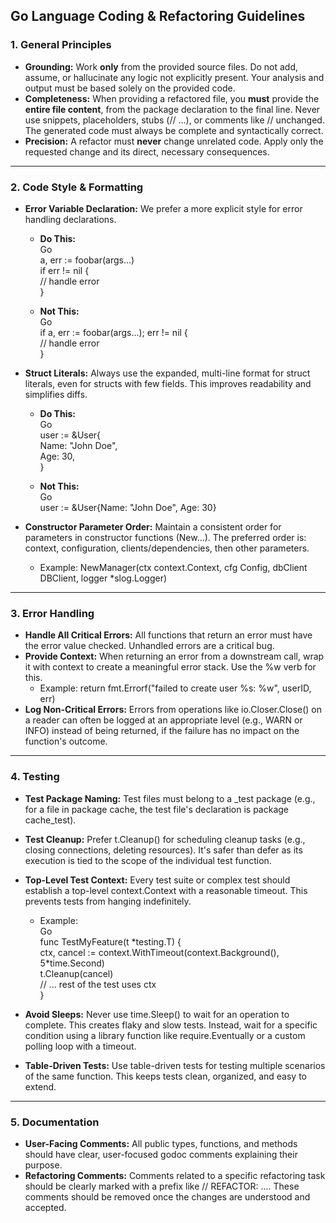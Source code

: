 ## **Go Language Coding & Refactoring Guidelines**

### **1\. General Principles**

* **Grounding:** Work **only** from the provided source files. Do not add, assume, or hallucinate any logic not explicitly present. Your analysis and output must be based solely on the provided code.  
* **Completeness:** When providing a refactored file, you **must** provide the **entire file content**, from the package declaration to the final line. Never use snippets, placeholders, stubs (// ...), or comments like // unchanged. The generated code must always be complete and syntactically correct.  
* **Precision:** A refactor must **never** change unrelated code. Apply only the requested change and its direct, necessary consequences.

---

### **2\. Code Style & Formatting**

* **Error Variable Declaration:** We prefer a more explicit style for error handling declarations.  
  * **Do This:**  
    Go  
    a, err := foobar(args...)  
    if err \!= nil {  
        // handle error  
    }

  * **Not This:**  
    Go  
    if a, err := foobar(args...); err \!= nil {  
        // handle error  
    }

* **Struct Literals:** Always use the expanded, multi-line format for struct literals, even for structs with few fields. This improves readability and simplifies diffs.  
  * **Do This:**  
    Go  
    user := \&User{  
        Name: "John Doe",  
        Age:  30,  
    }

  * **Not This:**  
    Go  
    user := \&User{Name: "John Doe", Age: 30}

* **Constructor Parameter Order:** Maintain a consistent order for parameters in constructor functions (New...). The preferred order is: context, configuration, clients/dependencies, then other parameters.  
  * Example: NewManager(ctx context.Context, cfg Config, dbClient DBClient, logger \*slog.Logger)

---

### **3\. Error Handling**

* **Handle All Critical Errors:** All functions that return an error must have the error value checked. Unhandled errors are a critical bug.  
* **Provide Context:** When returning an error from a downstream call, wrap it with context to create a meaningful error stack. Use the %w verb for this.  
  * Example: return fmt.Errorf("failed to create user %s: %w", userID, err)  
* **Log Non-Critical Errors:** Errors from operations like io.Closer.Close() on a reader can often be logged at an appropriate level (e.g., WARN or INFO) instead of being returned, if the failure has no impact on the function's outcome.

---

### **4\. Testing**

* **Test Package Naming:** Test files must belong to a \_test package (e.g., for a file in package cache, the test file's declaration is package cache\_test).  
* **Test Cleanup:** Prefer t.Cleanup() for scheduling cleanup tasks (e.g., closing connections, deleting resources). It's safer than defer as its execution is tied to the scope of the individual test function.  
* **Top-Level Test Context:** Every test suite or complex test should establish a top-level context.Context with a reasonable timeout. This prevents tests from hanging indefinitely.  
  * Example:  
    Go  
    func TestMyFeature(t \*testing.T) {  
        ctx, cancel := context.WithTimeout(context.Background(), 5\*time.Second)  
        t.Cleanup(cancel)  
        // ... rest of the test uses ctx  
    }

* **Avoid Sleeps:** Never use time.Sleep() to wait for an operation to complete. This creates flaky and slow tests. Instead, wait for a specific condition using a library function like require.Eventually or a custom polling loop with a timeout.  
* **Table-Driven Tests:** Use table-driven tests for testing multiple scenarios of the same function. This keeps tests clean, organized, and easy to extend.

---

### **5\. Documentation**

* **User-Facing Comments:** All public types, functions, and methods should have clear, user-focused godoc comments explaining their purpose.  
* **Refactoring Comments:** Comments related to a specific refactoring task should be clearly marked with a prefix like // REFACTOR: .... These comments should be removed once the changes are understood and accepted.